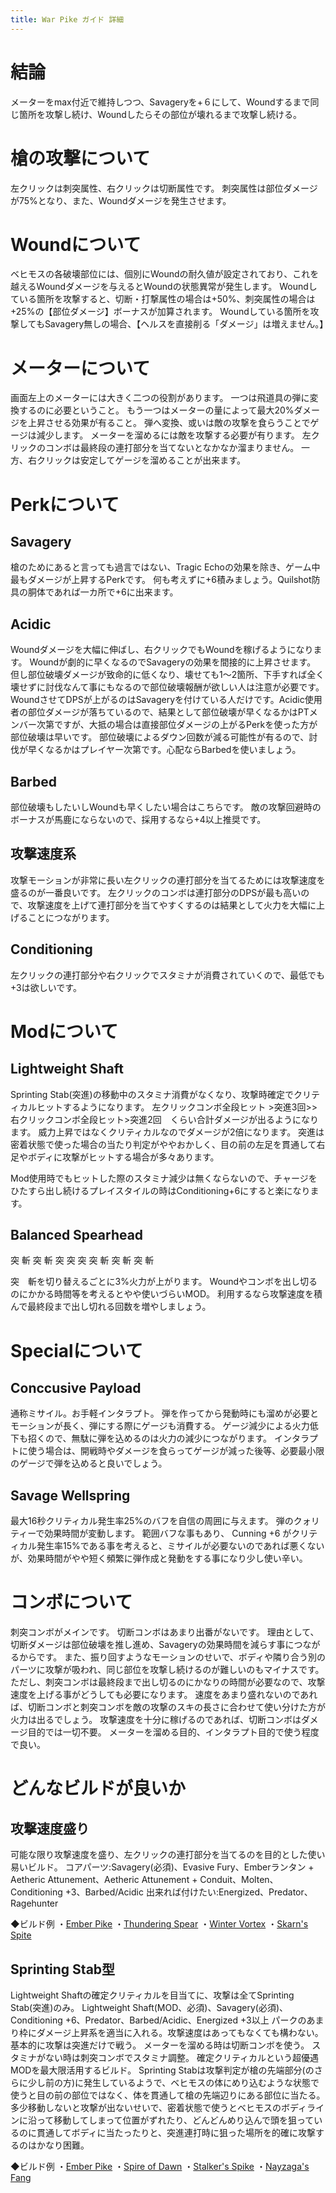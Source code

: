 ```yaml
---
title: War Pike ガイド 詳細
---
```

# 結論

メーターをmax付近で維持しつつ、Savageryを+６にして、Woundするまで同じ箇所を攻撃し続け、Woundしたらその部位が壊れるまで攻撃し続ける。

# 槍の攻撃について

左クリックは刺突属性、右クリックは切断属性です。
刺突属性は部位ダメージが75%となり、また、Woundダメージを発生させます。

# Woundについて

ベヒモスの各破壊部位には、個別にWoundの耐久値が設定されており、これを越えるWoundダメージを与えるとWoundの状態異常が発生します。
Woundしている箇所を攻撃すると、切断・打撃属性の場合は+50%、刺突属性の場合は+25%の【部位ダメージ】ボーナスが加算されます。
Woundしている箇所を攻撃してもSavagery無しの場合、【ヘルスを直接削る「ダメージ」は増えません。】

# メーターについて

画面左上のメーターには大きく二つの役割があります。
一つは飛道具の弾に変換するのに必要ということ。
もう一つはメーターの量によって最大20%ダメージを上昇させる効果が有ること。
弾へ変換、或いは敵の攻撃を食らうことでゲージは減少します。
メーターを溜めるには敵を攻撃する必要が有ります。
左クリックのコンボは最終段の連打部分を当てないとなかなか溜まりません。
一方、右クリックは安定してゲージを溜めることが出来ます。

# Perkについて

## Savagery

槍のためにあると言っても過言ではない、Tragic Echoの効果を除き、ゲーム中最もダメージが上昇するPerkです。
何も考えずに+6積みましょう。Quilshot防具の胴体であれば一カ所で+6に出来ます。

## Acidic

Woundダメージを大幅に伸ばし、右クリックでもWoundを稼げるようになります。
Woundが劇的に早くなるのでSavageryの効果を間接的に上昇させます。
但し部位破壊ダメージが致命的に低くなり、壊せても1～2箇所、下手すれば全く壊せずに討伐なんて事にもなるので部位破壊報酬が欲しい人は注意が必要です。
WoundさせてDPSが上がるのはSavageryを付けている人だけです。Acidic使用者の部位ダメージが落ちているので、結果として部位破壊が早くなるかはPTメンバー次第ですが、大抵の場合は直接部位ダメージの上がるPerkを使った方が部位破壊は早いです。
部位破壊によるダウン回数が減る可能性が有るので、討伐が早くなるかはプレイヤー次第です。心配ならBarbedを使いましょう。

## Barbed

部位破壊もしたいしWoundも早くしたい場合はこちらです。
敵の攻撃回避時のボーナスが馬鹿にならないので、採用するなら+4以上推奨です。

## 攻撃速度系

攻撃モーションが非常に長い左クリックの連打部分を当てるためには攻撃速度を盛るのが一番良いです。
左クリックのコンボは連打部分のDPSが最も高いので、攻撃速度を上げて連打部分を当てやすくするのは結果として火力を大幅に上げることにつながります。

## Conditioning

左クリックの連打部分や右クリックでスタミナが消費されていくので、最低でも+3は欲しいです。

# Modについて

## Lightweight Shaft

Sprinting Stab(突進)の移動中のスタミナ消費がなくなり、攻撃時確定でクリティカルヒットするようになります。
左クリックコンボ全段ヒット >突進3回>>右クリックコンボ全段ヒット>突進2回　くらい合計ダメージが出るようになります。
威力上昇ではなくクリティカルなのでダメージが2倍になります。
突進は密着状態で使った場合の当たり判定がややおかしく、目の前の左足を貫通して右足やボディに攻撃がヒットする場合が多々あります。

Mod使用時でもヒットした際のスタミナ減少は無くならないので、チャージをひたすら出し続けるプレイスタイルの時はConditioning+6にすると楽になります。

## Balanced Spearhead

突 斬 突 斬 突 突 突
突 斬 突 斬 突 斬

突　斬を切り替えるごとに3%火力が上がります。
Woundやコンボを出し切るのにかかる時間等を考えるとやや使いづらいMOD。
利用するなら攻撃速度を積んで最終段まで出し切れる回数を増やしましょう。

# Specialについて

## Conccusive Payload

通称ミサイル。お手軽インタラプト。
弾を作ってから発動時にも溜めが必要とモーションが長く、弾にする際にゲージも消費する。
ゲージ減少による火力低下も招くので、無駄に弾を込めるのは火力の減少につながります。
インタラプトに使う場合は、開戦時やダメージを食らってゲージが減った後等、必要最小限のゲージで弾を込めると良いでしょう。

## Savage Wellspring

最大16秒クリティカル発生率25%のバフを自信の周囲に与えます。
弾のクォリティーで効果時間が変動します。
範囲バフな事もあり、Cunning +6 がクリティカル発生率15%である事を考えると、ミサイルが必要ないのであれば悪くないが、効果時間がやや短く頻繁に弾作成と発動をする事になり少し使い辛い。

# コンボについて

刺突コンボがメインです。
切断コンボはあまり出番がないです。
理由として、切断ダメージは部位破壊を推し進め、Savageryの効果時間を減らす事につながるからです。
また、振り回すようなモーションのせいで、ボディや隣り合う別のパーツに攻撃が吸われ、同じ部位を攻撃し続けるのが難しいのもマイナスです。
ただし、刺突コンボは最終段まで出し切るのにかなりの時間が必要なので、攻撃速度を上げる事がどうしても必要になります。
速度をあまり盛れないのであれば、切断コンボと刺突コンボを敵の攻撃のスキの長さに合わせて使い分けた方が火力は出るでしょう。
攻撃速度を十分に稼げるのであれば、切断コンボはダメージ目的では一切不要。
メーターを溜める目的、インタラプト目的で使う程度で良い。

# どんなビルドが良いか

## 攻撃速度盛り

可能な限り攻撃速度を盛り、左クリックの連打部分を当てるのを目的とした使い易いビルド。
コアパーツ:Savagery(必須)、Evasive Fury、Emberランタン + Aetheric Attunement、Aetheric Attunement + Conduit、Molten、Conditioning +3、Barbed/Acidic
出来れば付けたい:Energized、Predator、Ragehunter

◆ビルド例
・[Ember Pike](https://www.dauntless-builder.com/b/e8UQfRCWWT7TBF8twTPTaT4TY2uKCJLSKjfpCXmS6LcnC3OCkuNCKPF2tPV)
・[Thundering Spear](https://www.dauntless-builder.com/b/mLUAtbCB3IPyuWFgtOTETRTrTpBuxCgdCqPfECeqHOfOCxyuxuYCLoUyt25)
・[Winter Vortex](https://www.dauntless-builder.com/b/w3UgziYC4LC0TAF2tATZTnTMTa6uPCbLCvXfxCJjSe0h6CqXCAuNCz3Ietzd)
・[Skarn's Spite](https://www.dauntless-builder.com/b/48UEbc3CvVivi4FOt2TxT4TQTqPuJCvyTr8fgCQPT4InCy5UdujC7bi4tjg)

## Sprinting Stab型

Lightweight Shaftの確定クリティカルを目当てに、攻撃は全てSprinting Stab(突進)のみ。
Lightweight Shaft(MOD、必須)、Savagery(必須)、Conditioning +6、Predator、Barbed/Acidic、Energized +3以上
パークのあまり枠にダメージ上昇系を適当に入れる。攻撃速度はあってもなくても構わない。
基本的に攻撃は突進だけで戦う。
メーターを溜める時は切断コンボを使う。
スタミナがない時は刺突コンボでスタミナ調整。
確定クリティカルという超優遇MODを最大限活用するビルド。
Sprinting Stabは攻撃判定が槍の先端部分(のさらに少し前の方)に発生しているようで、ベヒモスの体にめり込むような状態で使うと目の前の部位ではなく、体を貫通して槍の先端辺りにある部位に当たる。
多少移動しないと攻撃が出ないせいで、密着状態で使うとベヒモスのボディラインに沿って移動してしまって位置がずれたり、どんどんめり込んで頭を狙っているのに貫通してボディに当たったりと、突進連打時に狙った場所を的確に攻撃するのはかなり困難。

◆ビルド例
・[Ember Pike](https://www.dauntless-builder.com/b/AjUqf2CKptKTLF3tjTPTJT4T2CWCxXf4HVCeXuafZC6Vc5uOCEJHPCX3)
・[Spire of Dawn](https://www.dauntless-builder.com/b/AjUZds2CKptQVuLF3tjTPTJT4TWHWCoeTY0fVCq5HztZCPT5uOCEJHPCjN)
・[Stalker's Spike](https://www.dauntless-builder.com/b/NOUdAtxCPeC4yfKFQtYT4TnT1Tmxu4Cg8iB0f6Cx7H4t1C1TMumCoxI7CVv)
・[Nayzaga's Fang](https://www.dauntless-builder.com/b/e8UbXuRCWWTV4TBF8twTPTaT4TVHKCJLSKjfpCXmS7tnCETkuNCKes5CPV)





